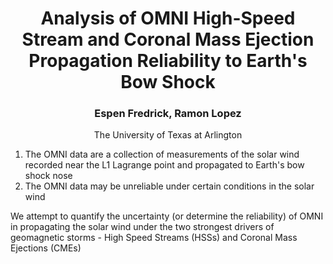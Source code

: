 <H1 align="center">Analysis of OMNI High-Speed Stream and Coronal Mass Ejection Propagation Reliability to Earth's Bow Shock</H1>
<H3 align="center">Espen Fredrick, Ramon Lopez</H3>
<p align="center">The University of Texas at Arlington</p>

1. The OMNI data are a collection of measurements of the solar wind recorded near the L1 Lagrange point and propagated to Earth's bow shock nose
2. The OMNI data may be unreliable under certain conditions in the solar wind

We attempt to quantify the uncertainty (or determine the reliability) of OMNI in propagating the solar wind under the two strongest drivers of geomagnetic storms - High Speed Streams (HSSs) and Coronal Mass Ejections (CMEs)
